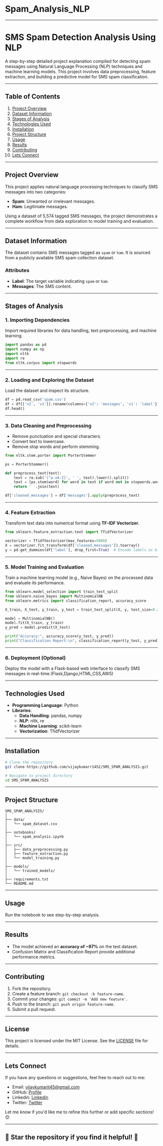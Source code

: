 # Spam_Analysis_NLP


---

# **SMS Spam Detection Analysis Using NLP**

A step-by-step detailed project explanation compiled for detecting spam messages using Natural Language Processing (NLP) techniques and machine learning models. This project involves data preprocessing, feature extraction, and building a predictive model for SMS spam classification.

---

## **Table of Contents**

1. [Project Overview](#project-overview)  
2. [Dataset Information](#dataset-information)  
3. [Stages of Analysis](#stages-of-analysis)  
4. [Technologies Used](#technologies-used)  
5. [Installation](#installation)
6. [Project Structure](#project-structure)
7. [Usage](#usage)  
8. [Results](#results)  
9. [Contributing](#contributing)  
10. [Lets Connect](#connect)  

---

## **Project Overview**

This project applies natural language processing techniques to classify SMS messages into two categories:  
- **Spam**: Unwanted or irrelevant messages.  
- **Ham**: Legitimate messages.  

Using a dataset of 5,574 tagged SMS messages, the project demonstrates a complete workflow from data exploration to model training and evaluation.

---

## **Dataset Information**

The dataset contains SMS messages tagged as `spam` or `ham`. It is sourced from a publicly available SMS spam collection dataset.

### **Attributes**
- **Label**: The target variable indicating `spam` or `ham`.
- **Messages**: The SMS content.

---

## **Stages of Analysis**

### **1. Importing Dependencies**
Import required libraries for data handling, text preprocessing, and machine learning.

```python
import pandas as pd
import numpy as np
import nltk
import re
from nltk.corpus import stopwords
```

---

### **2. Loading and Exploring the Dataset**
Load the dataset and inspect its structure.

```python
df = pd.read_csv('spam.csv')
df = df[['v2', 'v1']].rename(columns={'v2': 'messages', 'v1': 'label'})
df.head()
```

---

### **3. Data Cleaning and Preprocessing**
- Remove punctuation and special characters.
- Convert text to lowercase.
- Remove stop words and perform stemming.

```python
from nltk.stem.porter import PorterStemmer

ps = PorterStemmer()

def preprocess_text(text):
    text = re.sub('[^a-zA-Z]', ' ', text).lower().split()
    text = [ps.stem(word) for word in text if word not in stopwords.words('english')]
    return ' '.join(text)

df['cleaned_messages'] = df['messages'].apply(preprocess_text)
```

---

### **4. Feature Extraction**
Transform text data into numerical format using **TF-IDF Vectorizer**.

```python
from sklearn.feature_extraction.text import TfidfVectorizer

vectorizer = TfidfVectorizer(max_features=5000)
X = vectorizer.fit_transform(df['cleaned_messages']).toarray()
y = pd.get_dummies(df['label'], drop_first=True)  # Encode labels as binary
```

---

### **5. Model Training and Evaluation**
Train a machine learning model (e.g., Naive Bayes) on the processed data and evaluate its performance.

```python
from sklearn.model_selection import train_test_split
from sklearn.naive_bayes import MultinomialNB
from sklearn.metrics import classification_report, accuracy_score

X_train, X_test, y_train, y_test = train_test_split(X, y, test_size=0.2, random_state=42)

model = MultinomialNB()
model.fit(X_train, y_train)
y_pred = model.predict(X_test)

print("Accuracy:", accuracy_score(y_test, y_pred))
print("Classification Report:\n", classification_report(y_test, y_pred))
```

---

### **6. Deployment (Optional)**
Deploy the model with a Flask-based web interface to classify SMS messages in real-time.(Flask,Django,HTML,CSS,AWS)

---

## **Technologies Used**

- **Programming Language**: Python  
- **Libraries**:
  - **Data Handling**: pandas, numpy  
  - **NLP**: nltk, re  
  - **Machine Learning**: scikit-learn  
  - **Vectorization**: TfidfVectorizer  

---

## **Installation**


```bash
# Clone the repository
git clone https://github.com/vijaykumarr1452/SMS_SPAM_ANALYSIS.git

# Navigate to project directory
cd SMS_SPAM_ANALYSIS
```

---

## **Project Structure** 

```
SMS_SPAM_ANALYSIS/
│
├── data/
│   └── spam_dataset.csv
│
├── notebooks/
│   └── spam_analysis.ipynb
│
├── src/
│   ├── data_preprocessing.py
│   ├── feature_extraction.py
│   └── model_training.py
│
├── models/
│   └── trained_models/
│
├── requirements.txt
└── README.md
```

---

## **Usage**

Run the notebook to see step-by-step analysis.

---

## **Results**

- The model achieved an **accuracy of ~97%** on the test dataset.  
- Confusion Matrix and Classification Report provide additional performance metrics.

---

## **Contributing**

1. Fork the repository.  
2. Create a feature branch: `git checkout -b feature-name`.  
3. Commit your changes: `git commit -m 'Add new feature'`.  
4. Push to the branch: `git push origin feature-name`.  
5. Submit a pull request.

---

## **License**

This project is licensed under the MIT License. See the [LICENSE](LICENSE) file for details.

---

## **Lets Connect**

If you have any questions or suggestions, feel free to reach out to me:

- Email: [vijaykumarit45@gmail.com](mailto:vijaykumarit45@gmail.com)
- GitHub: [Profile](https://github.com/vijaykumarr1452)
- Linkedin: [Linkedin](https://www.linkedin.com/in/rachuri-vijaykumar/)
- Twitter: [Twitter](https://x.com/vijay_viju1)

Let me know if you'd like me to refine this further or add specific sections! 😊

---

🌟 **Star the repository if you find it helpful!** 🌟
---
